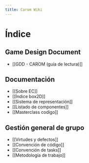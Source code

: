```yaml
---
title: Carom Wiki
---
```

# Índice

## Game Design Document 
* [[GDD - CAROM (guía de lectura)]]

## Documentación

- [[Sobre EC]]
- [[Índice box2D]]
- [[Sistema de representación]]
- [[Listado de componentes]]
- [[Masterclass codigo]]

## Gestión general de grupo

- [[Virtudes y defectos]]
- [[Convención de código]]
- [[Convención de tasks]]
- [[Metodología de trabajo]]